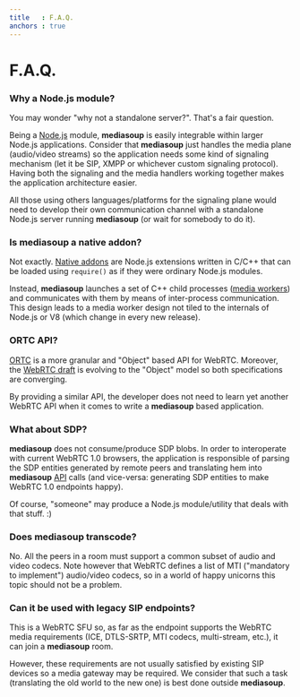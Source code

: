```yaml
---
title   : F.A.Q.
anchors : true
---
```



# F.A.Q.


### Why a Node.js module?

You may wonder "why not a standalone server?". That's a fair question.

Being a [Node.js](https://nodejs.org) module, **mediasoup** is easily integrable within larger Node.js applications. Consider that **mediasoup** just handles the media plane (audio/video streams) so the application needs some kind of signaling mechanism (let it be SIP, XMPP or whichever custom signaling protocol). Having both the signaling and the media handlers working together makes the application architecture easier.

All those using others languages/platforms for the signaling plane would need to develop their own communication channel with a standalone Node.js server running **mediasoup** (or wait for somebody to do it).


### Is mediasoup a native addon?

Not exactly. [Native addons](https://nodejs.org/api/addons.html) are Node.js extensions written in C/C++ that can be loaded using `require()` as if they were ordinary Node.js modules.

Instead, **mediasoup** launches a set of C++ child processes ([media workers](https://github.com/ibc/mediasoup/tree/master/worker)) and communicates with them by means of inter-process communication. This design leads to a media worker design not tiled to the internals of Node.js or V8 (which change in every new release).


### ORTC API?

[ORTC](http://ortc.org/) is a more granular and "Object" based API for WebRTC. Moreover, the [WebRTC draft](http://w3c.github.io/webrtc-pc/) is evolving to the "Object" model so both specifications are converging.

By providing a similar API, the developer does not need to learn yet another WebRTC API when it comes to write a **mediasoup** based application.


### What about SDP?

**mediasoup** does not consume/produce SDP blobs. In order to interoperate with current WebRTC 1.0 browsers, the application is responsible of parsing the SDP entities generated by remote peers and translating hem into **mediasoup** [API](/api/) calls (and vice-versa: generating SDP entities to make WebRTC 1.0 endpoints happy).

Of course, "someone" may produce a Node.js module/utility that deals with that stuff. :)


### Does mediasoup transcode?

No. All the peers in a room must support a common subset of audio and video codecs. Note however that WebRTC defines a list of MTI ("mandatory to implement") audio/video codecs, so in a world of happy unicorns this topic should not be a problem.


### Can it be used with legacy SIP endpoints?

This is a WebRTC SFU so, as far as the endpoint supports the WebRTC media requirements (ICE, DTLS-SRTP, MTI codecs, multi-stream, etc.), it can join a **mediasoup** room.

However, these requirements are not usually satisfied by existing SIP devices so a media gateway may be required. We consider that such a task (translating the old world to the new one) is best done outside **mediasoup**.
